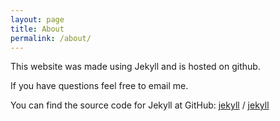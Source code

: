 ```yaml
---
layout: page
title: About
permalink: /about/
---
```


This website was made using Jekyll and is hosted on github. 

If you have questions feel free to email me. 

You can find the source code for Jekyll at GitHub:
[jekyll][jekyll-organization] /
[jekyll](https://github.com/jekyll/jekyll)


[jekyll-organization]: https://github.com/jekyll
